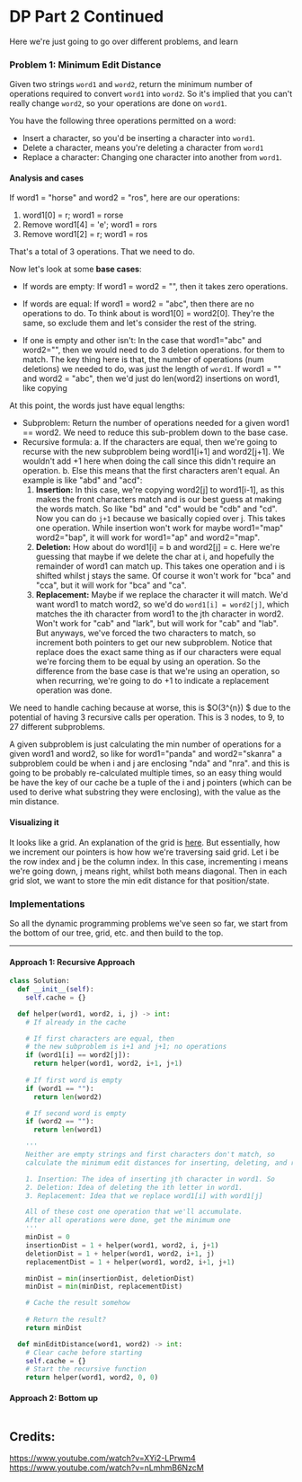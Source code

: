 # DP Part 2 Continued
Here we're just going to go over different problems, and learn 

### Problem 1: Minimum Edit Distance 
Given two strings `word1` and `word2`, return the minimum number of operations required to convert `word1` into `word2`. So it's implied that you can't really change `word2`, so your operations are done on `word1`.

You have the following three operations permitted on a word:
- Insert a character, so you'd be inserting a character into `word1`.
- Delete a character, means you're deleting a character from `word1`
- Replace a character: Changing one character into another from `word1`.

#### Analysis and cases
If word1 = "horse" and word2 = "ros", here are our operations:
1. word1[0] = r; word1 = rorse
2. Remove word1[4] = 'e'; word1 = rors
3. Remove word1[2] = r; word1 = ros

That's a total of 3 operations. That we need to do.


Now let's look at some **base cases**:
- If words are empty: If word1 = word2 = "", then it takes zero operations.

- If words are equal: If word1 = word2 = "abc", then there are no operations to do. To think about is word1[0] = word2[0]. They're the same, so exclude them and let's consider the rest of the string. 

- If one is empty and other isn't: In the case that word1="abc" and word2="", then we would need to do 3 deletion operations. for them to match. The key thing here is that, the number of operations (num deletions) we needed to do, was just the length of `word1`. If word1 = "" and word2 = "abc", then we'd just do len(word2) insertions on word1, like copying 

At this point, the words just have equal lengths:
- Subproblem: Return the number of operations needed for a given word1 == word2. We need to reduce this sub-problem down to the base case.
- Recursive formula: 
  a. If the characters are equal, then we're going to recurse with the new subproblem being word1[i+1] and word2[j+1]. We wouldn't add +1 here when doing the call since this didn't require an operation.
  b. Else this means that the first characters aren't equal. An example is like "abd" and "acd":
    1. **Insertion:** In this case, we're copying word2[j] to word1[i-1], as this makes the front characters match and is our best guess at making the words match. So like "bd" and "cd" would be "cdb" and "cd". Now you can do `j+1` because we basically copied over j. This takes one operation. While insertion won't work for maybe word1="map" word2="bap", it will work for word1="ap" and word2="map".  
    2. **Deletion:** How about do word1[i] = b and word2[j] = c. Here we're guessing that maybe if we delete the char at i, and hopefully the remainder of word1 can match up. This takes one operation and i is shifted whilst j stays the same. Of course it won't work for "bca" and "cca", but it will work for "bca" and "ca".
    3. **Replacement:** Maybe if we replace the character it will match. We'd want word1 to match word2, so we'd do `word1[i] = word2[j]`, which matches the ith character from word1 to the jth character in word2. Won't work for "cab" and "lark", but will work for "cab" and "lab". But anyways, we've forced the two characters to match, so increment both pointers to get our new subproblem. Notice that replace does the exact same thing as if our characters were equal we're forcing them to be equal by using an operation. So the difference from the base case is that we're using an operation, so when recurring, we're going to do +1 to indicate a replacement operation was done.

We need to handle caching because at worse, this is $O(3^{n}) $ due to the potential of having 3 recursive calls per operation. This is 3 nodes, to 9, to 27 different subproblems.

A given subproblem is just calculating the min number of operations for a given word1 and word2, so like for word1="panda" and word2="skanra" a subproblem could be when i and j are enclosing "nda" and "nra". and this is going to be probably re-calculated multiple times, so an easy thing would be have the key of our cache be a tuple of the i and j pointers (which can be used to derive what substring they were enclosing), with the value as the min distance.

#### Visualizing it
It looks like a grid. An explanation of the grid is [here](https://www.youtube.com/watch?v=XYi2-LPrwm4). But essentially, how we increment our pointers is how how we're traversing said grid. Let i be the row index and j be the column index. In this case, incrementing i means we're going down, j means right, whilst both means diagonal. Then in each grid slot, we want to store the min edit distance for that position/state.

### Implementations
So all the dynamic programming problems we've seen so far, we start from the bottom of our tree, grid, etc. and then build to the top.

---
#### Approach 1: Recursive Approach
```Python
class Solution: 
  def __init__(self): 
    self.cache = {} 

  def helper(word1, word2, i, j) -> int:
    # If already in the cache

    # If first characters are equal, then 
    # the new subproblem is i+1 and j+1; no operations 
    if (word1[i] == word2[j]):
      return helper(word1, word2, i+1, j+1)
  
    # If first word is empty
    if (word1 == ""):
      return len(word2)

    # If second word is empty
    if (word2 == ""):
      return len(word1)

    '''
    Neither are empty strings and first characters don't match, so 
    calculate the minimum edit distances for inserting, deleting, and replacing.

    1. Insertion: The idea of inserting jth character in word1. So 
    2. Deletion: Idea of deleting the ith letter in word1.
    3. Replacement: Idea that we replace word1[i] with word1[j]

    All of these cost one operation that we'll accumulate.
    After all operations were done, get the minimum one
    '''
    minDist = 0
    insertionDist = 1 + helper(word1, word2, i, j+1)
    deletionDist = 1 + helper(word1, word2, i+1, j)
    replacementDist = 1 + helper(word1, word2, i+1, j+1)

    minDist = min(insertionDist, deletionDist)
    minDist = min(minDist, replacementDist)

    # Cache the result somehow 
    
    # Return the result?
    return minDist

  def minEditDistance(word1, word2) -> int:
    # Clear cache before starting
    self.cache = {}
    # Start the recursive function
    return helper(word1, word2, 0, 0)
```


#### Approach 2: Bottom up
```Python

```

## Credits:
https://www.youtube.com/watch?v=XYi2-LPrwm4
https://www.youtube.com/watch?v=nLmhmB6NzcM